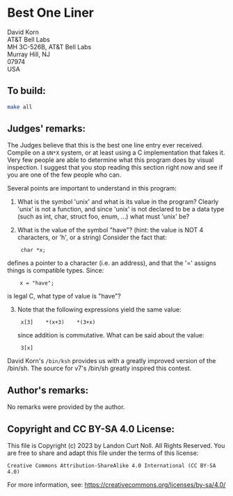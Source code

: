 # Best One Liner

David Korn   
AT&T Bell Labs  
MH 3C-526B, AT&T Bell Labs   
Murray Hill, NJ   
07974   
USA   

## To build:

```sh
make all
```

## Judges' remarks:

The Judges believe that this is the best one line entry ever received.
Compile on a `UN*X` system, or at least using a C implementation that
fakes it.  Very few people are able to determine what this program
does by visual inspection.  I suggest that you stop reading this
section right now and see if you are one of the few people who can.

Several points are important to understand in this program:

1) What is the symbol 'unix' and what is its value in the program?
   Clearly 'unix' is not a function, and since 'unix' is not declared
   to be a data type (such as int, char, struct foo, enum, ...)
   what must 'unix' be?

2) What is the value of the symbol "have"?  (hint: the value is
   NOT 4 characters, or 'h', or a string)  Consider the fact that:


	    char *x;


  defines a pointer to a character (i.e. an address), and that
  the '=' assigns things is compatible types.  Since:

        x = "have";

  is legal C, what type of value is "have"?

3) Note that the following expressions yield the same value:

        x[3]	*(x+3)	  *(3+x)

   since addition is commutative.  What can be said about the value:

        3[x]

David Korn's `/bin/ksh` provides us with a greatly improved version of
the /bin/sh.  The source for v7's /bin/sh greatly inspired this contest.

## Author's remarks:

No remarks were provided by the author.


## Copyright and CC BY-SA 4.0 License:

This file is Copyright (c) 2023 by Landon Curt Noll.  All Rights Reserved.
You are free to share and adapt this file under the terms of this license:

    Creative Commons Attribution-ShareAlike 4.0 International (CC BY-SA 4.0)

For more information, see: https://creativecommons.org/licenses/by-sa/4.0/
